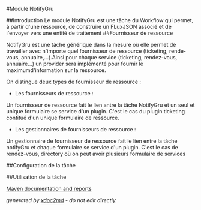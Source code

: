 
#Module NotifyGru

##Introduction
Le module NotifyGru est une tâche du Workflow qui permet, à partir d'une ressource, de construire un FLuxJSON associé et de l'envoyer vers une entité de traitement
##Fournisseur de ressource

NotifyGru est une tâche générique dans la mesure où elle permet de travailler avec n'importe quel fournisseur de ressource (ticketing, rende-vous, annuaire,...).Ainsi pour chaque service (ticketing, rendez-vous, annuaire...) un provider sera implémenté pour fournir le maximumd'information sur la ressource.

On distingue deux types de fournisseur de ressource :


 
* Les fournisseurs de ressource :

Un fournisseur de ressource fait le lien antre la tâche NotifyGru et un seul et unique formulaire se service d'un plugin. C'est le cas du plugin ticketing contitué d'un unique formulaire de ressource.
* Les gestionnaires de fournisseurs de ressource :

Un gestionnaire de fournisseur de ressource fait le lien entre la tâche notifyGru et chaque formulaire se service d'un plugin. C'est le cas de rendez-vous, directory où on peut avoir plusieurs formulaire de services


##Configuration de la tâche



##Utilisation de la tâche




[Maven documentation and reports](http://dev.lutece.paris.fr/plugins/module-workflow-notifygru/)



 *generated by [xdoc2md](https://github.com/lutece-platform/tools-maven-xdoc2md-plugin) - do not edit directly.*